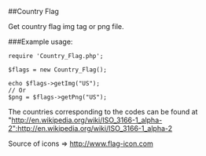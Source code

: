##Country Flag

Get country flag img tag or png file.

###Example usage:

	require 'Country_Flag.php';
	
	$flags = new Country_Flag();
	
	echo $flags->getImg("US");
	// Or
	$png = $flags->getPng("US");

The countries corresponding to the codes can be found at "http://en.wikipedia.org/wiki/ISO_3166-1_alpha-2":http://en.wikipedia.org/wiki/ISO_3166-1_alpha-2

Source of icons => http://www.flag-icon.com